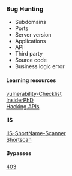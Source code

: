 ### Bug Hunting

- Subdomains
- Ports
- Server version
- Applications
- API
- Third party
- Source code
- Business logic error

#### Learning resources 

[vulnerability-Checklist](https://github.com/Az0x7/vulnerability-Checklist/tree/main) <br>
[InsiderPhD](https://www.youtube.com/@InsiderPhD/videos) <br>
[Hacking APIs](https://www.amazon.com/Hacking-APIs-Application-Programming-Interfaces/dp/1718502443)

#### IIS

[IIS-ShortName-Scanner](https://github.com/irsdl/iis-shortname-scanner) <br>
[Shortscan](https://github.com/bitquark/shortscan)

#### Bypasses

[403](https://github.com/iamj0ker/bypass-403)